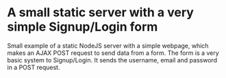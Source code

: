 # A small static server with a very simple Signup/Login form 

Small example of a static NodeJS server with a simple webpage, which makes an AJAX POST request to send data from a form.
The form is a very basic system to Signup/Login. It sends the username, email and password in a POST request.

